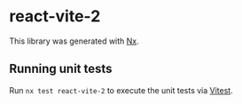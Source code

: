 # react-vite-2

This library was generated with [Nx](https://nx.dev).

## Running unit tests

Run `nx test react-vite-2` to execute the unit tests via [Vitest](https://vitest.dev/).
